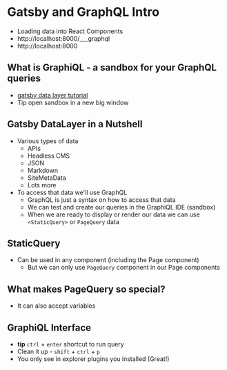 # Gatsby and GraphQL Intro
* Loading data into React Components
* http://localhost:8000/___graphql
* http://localhost:8000

## What is GraphiQL - a sandbox for your GraphQL queries
* [gatsby data layer tutorial](https://www.gatsbyjs.org/tutorial/part-four/)
* Tip open sandbox in a new big window

## Gatsby DataLayer in a Nutshell
* Various types of data
    - APIs
    - Headless CMS
    - JSON
    - Markdown
    - SiteMetaData
    - Lots more
* To access that data we'll use GraphQL
    - GraphQL is just a syntax on how to access that data
    - We can test and create our queries in the GraphiQL IDE (sandbox)
    - When we are ready to display or render our data we can use `<StaticQuery>` or `PageQuery` data

## StaticQuery
* Can be used in any component (including the Page component)
    - But we can only use `PageQuery` component in our Page components

## What makes PageQuery so special?
* It can also accept variables

## GraphiQL Interface
* **tip** `ctrl` + `enter` shortcut to run query
* Clean it up - `shift` + `ctrl` + `p`
* You only see in explorer plugins you installed (Great!)

